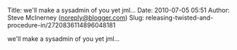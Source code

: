 Title: we&#39;ll make a sysadmin of you yet jml...
Date: 2010-07-05 05:51
Author: Steve McInerney (noreply@blogger.com)
Slug: releasing-twisted-and-procedure-in/2720836114896048181

we'll make a sysadmin of you yet jml...

